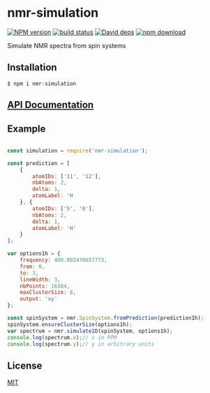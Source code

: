 # nmr-simulation
  [![NPM version][npm-image]][npm-url]
  [![build status][travis-image]][travis-url]
  [![David deps][david-image]][david-url]
  [![npm download][download-image]][download-url]

Simulate NMR spectra from spin systems

## Installation

`$ npm i nmr-simulation`

## [API Documentation](https://mljs.github.io/spectra/packages/nmr-simulation)

## Example

```js

const simulation = require('nmr-simulation');

const prediction = [
    {
        atomIDs: ['11', '12'],
        nbAtoms: 2,
        delta: 1,
        atomLabel: 'H
    }, {
        atomIDs: ['5', '6'],
        nbAtoms: 2,
        delta: 1,
        atomLabel: 'H'
    }
];

var options1h = {
    frequency: 400.082470657773,
    from: 0,
    to: 3,
    lineWidth: 3,
    nbPoints: 16384,
    maxClusterSize: 8,
    output: 'xy'
};

const spinSystem = nmr.SpinSystem.fromPrediction(prediction1h);
spinSystem.ensureClusterSize(options1h);
var spectrum = nmr.simulate1D(spinSystem, options1h);
console.log(spectrum.x);// x in PPM
console.log(spectrum.y);// y in arbitrary units
```


## License

[MIT](./LICENSE)

[npm-image]: https://img.shields.io/npm/v/nmr-simulation.svg?style=flat-square
[npm-url]: https://www.npmjs.com/package/nmr-simulation.
[travis-image]: https://img.shields.io/travis/mljs/nmr-simulation./master.svg?style=flat-square
[travis-url]: https://travis-ci.org/mljs/nmr-simulation
[david-image]: https://img.shields.io/david/mljs/nmr-simulation.svg?style=flat-square
[david-url]: https://david-dm.org/mljs/nmr-simulation
[download-image]: https://img.shields.io/npm/dm/nmr-simulation.svg?style=flat-square
[download-url]: https://www.npmjs.com/package/nmr-simulation

